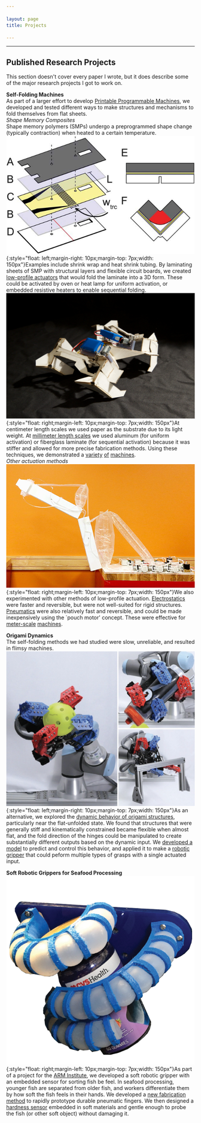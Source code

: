 ```yaml
---

layout: page
title: Projects

---
```


----------------------
## Published Research Projects  
This section doesn't cover every paper I wrote, but it does describe some of the major research projects I got to work on.  

**Self-Folding Machines**  
As part of a larger effort to develop [Printable Programmable Machines](https://ppm.csail.mit.edu/), we developed and tested different ways to make structures and mechanisms to fold themselves from flat sheets.  
*Shape Memory Composites*  
Shape memory polymers (SMPs) undergo a preprogrammed shape change (typically contraction) when heated to a certain temperature. ![self-folding](/images/SM-2013-1.jpg){:style="float: left;margin-right: 10px;margin-top: 7px;width: 150px"}Examples include shrink wrap and heat shrink tubing. By laminating sheets of SMP with structural layers and flexible circuit boards, we created [low-profile actuators](/publications/SM-2013) that would fold the laminate into a 3D form. These could be activated by oven or heat lamp for uniform activation, or embedded resistive heaters to enable sequential folding. ![self-folding](/images/science-2014.jpg){:style="float: right;margin-left: 10px;margin-top: 7px;width: 150px"}At centimeter length scales we used paper as the substrate due to its light weight. At [millimeter length scales](/publications/JMM-2015) we used aluminum (for uniform activation) or fiberglass laminate (for sequential activation) because it was stiffer and allowed for more precise fabrication methods. Using these techniques, we demonstrated a [variety](/publications/science-2014) [of](/publications/ICRA-2014a) [machines](/publications/IROS-2016).  
*Other actuation methods*  
![self-folding](/images/IROS-2017.jpg){:style="float: right;margin-left: 10px;margin-top: 7px;width: 150px"}We also experimented with other methods of low-profile actuation. [Electrostatics](/publications/SMS-2019) were faster and reversible, but were not well-suited for rigid structures. [Pneumatics](/publications/ICRA-2015) were also relatively fast and reversible, and could be made inexpensively using the `pouch motor' concept. These were effective for [meter-scale](/publications/IROS-2017) [machines](/publications/RAL-2019).

**Origami Dynamics**  
The self-folding methods we had studied were slow, unreliable, and resulted in flimsy machines. ![self-folding](/images/TRO-2021.jpg){:style="float: left;margin-right: 10px;margin-top: 7px;width: 150px"}As an alternative, we explored the [dynamic behavior of origami structures](/publications/RAL-2018), particularly near the flat-unfolded state. We found that structures that were generally stiff and kinematically constrained became flexible when almost flat, and the fold direction of the hinges could be manipulated to create substantially different outputs based on the dynamic input. We [developed a model](/publications/PRL-2018) to predict and control this behavior, and applied it to make a [robotic gripper](/publications/TRO-2021) that could peform multiple types of grasps with a single actuated input.


**Soft Robotic Grippers for Seafood Processing**  
![self-folding](/images/paper-imgs/IDETC-2019a.png){:style="float: right;margin-left: 10px;margin-top: 7px;width: 150px"}As part of a project for the [ARM Institute](https://arminstitute.org/), we developed a soft robotic gripper with an embedded sensor for sorting fish be feel. In seafood processing, younger fish are separated from older fish, and workers differentiate them by how soft the fish feels in their hands. We developed a [new fabrication method](/publications/IDETC-2019a) to rapidly prototype durable pneumatic fingers. We then designed a [hardness sensor](/publications/RS-2021) embedded in soft materials and gentle enough to probe the fish (or other soft object) without damaging it.